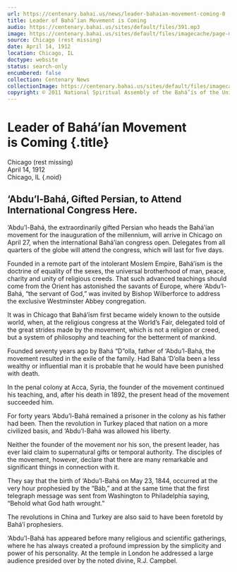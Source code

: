 ```yaml
---
url: https://centenary.bahai.us/news/leader-bahaian-movement-coming-0
title: Leader of Bahá’ían Movement is Coming
audio: https://centenary.bahai.us/sites/default/files/391.mp3
image: https://centenary.bahai.us/sites/default/files/imagecache/page-main-image/images/press_clippings/04-14-1912%20Chicago%20%28rest%20mssing%29%20Ldr%20of%20Bahaian%20Movement%20Coming.png
source: Chicago (rest missing)
date: April 14, 1912
location: Chicago, IL
doctype: website
status: search-only
encumbered: false
collection: Centenary News
collectionImage: https://centenary.bahai.us/sites/default/files/imagecache/theme-image/main_image/abdulbaha-overview-small_0.jpg
copyright: © 2011 National Spiritual Assembly of the Bahá’ís of the United States
---
```



# Leader of Bahá’ían Movement is Coming {.title}

Chicago (rest missing)  
April 14, 1912  
Chicago, IL
{.noid}  



‘Abdu’l-Bahá, Gifted Persian, to Attend International Congress Here.
--------------------------------------------------------------------

‘Abdu’l-Bahá, the extraordinarily gifted Persian who heads the Bahá’ían movement for the inauguration of the millennium, will arrive in Chicago on April 27, when the international Bahá’ían congress open. Delegates from all quarters of the globe will attend the congress, which will last for five days.

Founded in a remote part of the intolerant Moslem Empire, Bahá’ísm is the doctrine of equality of the sexes, the universal brotherhood of man, peace, charity and unity of religious creeds. That such advanced teachings should come from the Orient has astonished the savants of Europe, where ‘Abdu’l-Bahá, “the servant of God,” was invited by Bishop Wilberforce to address the exclusive Westminster Abbey congregation.

It was in Chicago that Bahá’ísm first became widely known to the outside world, when, at the religious congress at the World’s Fair, delegated told of the great strides made by the movement, which is not a religion or creed, but a system of philosophy and teaching for the betterment of mankind.

Founded seventy years ago by Bahá “D”olla, father of ‘Abdu’l-Bahá, the movement resulted in the exile of the family. Had Bahá ‘D’olla been a less wealthy or influential man it is probable that he would have been punished with death.

In the penal colony at Acca, Syria, the founder of the movement continued his teaching, and, after his death in 1892, the present head of the movement succeeded him.

For forty years ‘Abdu’l-Bahá remained a prisoner in the colony as his father had been. Then the revolution in Turkey placed that nation on a more civilized basis, and ‘Abdu’l-Bahá was allowed his liberty.

Neither the founder of the movement nor his son, the present leader, has ever laid claim to supernatural gifts or temporal authority. The disciples of the movement, however, declare that there are many remarkable and significant things in connection with it.

They say that the birth of ‘Abdu’l-Bahá on May 23, 1844, occurred at the very hour prophesied by the “Báb,” and at the same time that the first telegraph message was sent from Washington to Philadelphia saying, “Behold what God hath wrought.”

The revolutions in China and Turkey are also said to have been foretold by Bahá’í prophesiers.

‘Abdu’l-Bahá has appeared before many religious and scientific gatherings, where he has always created a profound impression by the simplicity and power of his personality. At the temple in London he addressed a large audience presided over by the noted divine, R.J. Campbel.